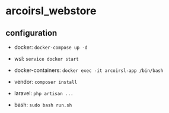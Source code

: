 # arcoirsl_webstore

## configuration

- docker: `docker-compose up -d`

- wsl: `service docker start`

- docker-containers: `docker exec -it arcoirsl-app /bin/bash`

- vendor: `composer install`

- laravel: `php artisan ...`

- bash: `sudo bash run.sh`